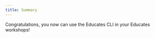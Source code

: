 ```yaml
---
title: Summary
---
```


Congratulations,
you now can use the Educates CLI in your Educates workshops!

